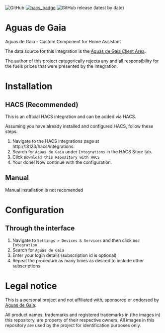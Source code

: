 ![GitHub](https://img.shields.io/github/license/netsoft-ruidias/ha-custom-component-precoscombustiveis?style=for-the-badge)
[![hacs_badge](https://img.shields.io/badge/HACS-Custom-41BDF5.svg?style=for-the-badge)](https://github.com/hacs/integration)
![GitHub release (latest by date)](https://img.shields.io/github/v/release/zerolo/aguasgaiaHA?style=for-the-badge)


# Aguas de Gaia
Aguas de Gaia  - Custom Component for Home Assistant

The data source for this integration is the [Aguas de Gaia Client Area](https://portal.ucloud.cgi.com/uPortal2/gaia/index.html#/login).

The author of this project categorically rejects any and all responsibility for the fuels prices that were presented by the integration.

# Installation
## HACS (Recommended)
This is an official HACS integration and can be added via HACS.

Assuming you have already installed and configured HACS, follow these steps:

1. Navigate to the HACS integrations page at http://<your-home-assistant>:8123/hacs/integrations.
2. Search for `Aguas de Gaia` under `Integrations` in the HACS Store tab.
3. Click `Download this Repository with HACS`
4. Your done! Now continue with the configuration.

## Manual
Manual installation is not recomended

# Configuration

## Through the interface
1. Navigate to `Settings > Devices & Services` and then click `Add Integration`
2. Search for `Aguas de Gaia`
4. Enter your login details (subscription id is optional)
5. Repeat the procedure as many times as desired to include other subscriptions



# Legal notice
This is a personal project and not affiliated with, sponsored or endorsed by [Aguas de Gaia](https://www.aguasgaia.pt/).

All product names, trademarks and registered trademarks in (the images in) this repository, are property of their respective owners. All images in this repository are used by the project for identification purposes only.